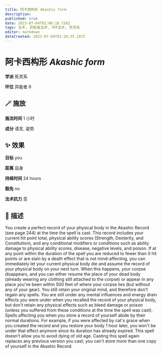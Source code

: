 ```yaml
---
title: 阿卡西构形 Akashic form
description: 
published: true
date: 2023-07-04T02:06:10.726Z
tags: 法术, 异能者法术, 9环法术, 死灵系
editor: markdown
dateCreated: 2023-07-04T01:26:35.187Z
---
```


# **阿卡西构形** *Akashic form*

**学派** 死灵系 

**环位** 异能者 9

## 🪄 施放

**施法时间** 1 小时

**成分** 语言, 姿势

## ✨ 效果 

**目标** you 

**距离** 自身  

**持续时间** 24 hours 

**豁免** no

**法术抗力** 否

## 📖 描述

You create a perfect record of your physical body in the Akashic Record (see page 244) at the time the spell is cast. This record includes your current hit point total, physical ability scores (Strength, Dexterity, and Constitution), and any conditional modifiers or conditions such as ability damage to physical ability scores, disease, negative levels, and poison. If at any point within the duration of the spell you are reduced to fewer than 0 hit points or are slain by a death effect that is not mind-affecting, you can immediately let your current physical body die and assume the record of your physical body on your next turn. When this happens, your corpse disappears, and you can either resume the place of your dead body (already wearing any clothing still attached to the corpse) or appear in any place you've been within 500 feet of where your corpse lies (but without any of your gear).  You still retain your original mind, and therefore don't regain any spells. You are still under any mental influences and energy drain effects you were under when you recalled the record of your physical body, but don't retain any physical effects such as bleed damage or poison (unless you suffered from these conditions at the time the spell was cast). Spells affecting you when you store a record of yourself abide by their normal durations. For example, if you were affected by cat's grace when you created the record and you restore your body 1 hour later, you won't be under that effect anymore since its duration has already expired. This spell doesn't allow you to avoid dying  of old age. Casting this spell again replaces any previous version you cast; you can't store more than one copy of yourself in the Akashic Record.
    
